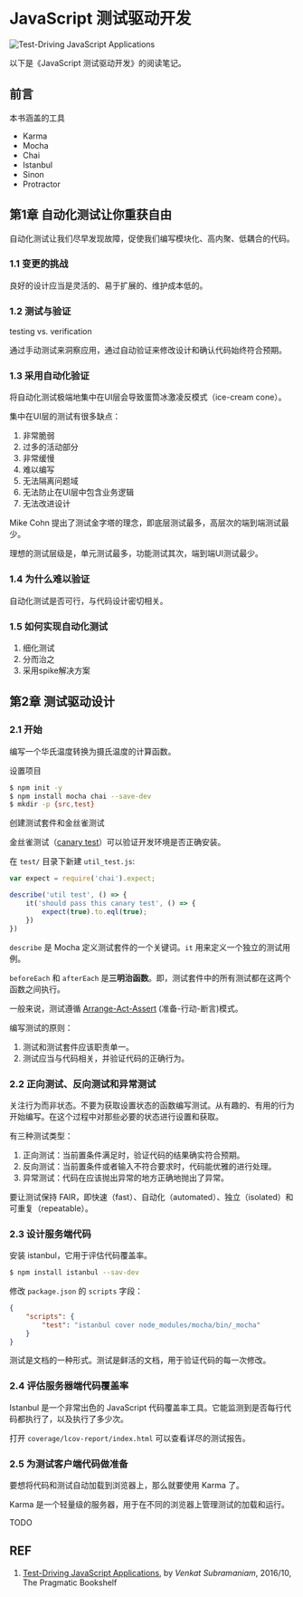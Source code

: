 # JavaScript 测试驱动开发

![Test-Driving JavaScript Applications][2]

以下是《JavaScript 测试驱动开发》的阅读笔记。

## 前言

本书涵盖的工具

- Karma
- Mocha
- Chai
- Istanbul
- Sinon
- Protractor

## 第1章 自动化测试让你重获自由

自动化测试让我们尽早发现故障，促使我们编写模块化、高内聚、低耦合的代码。

### 1.1 变更的挑战

良好的设计应当是灵活的、易于扩展的、维护成本低的。

### 1.2 测试与验证

testing vs. verification

通过手动测试来洞察应用，通过自动验证来修改设计和确认代码始终符合预期。

### 1.3 采用自动化验证

将自动化测试极端地集中在UI层会导致蛋筒冰激凌反模式（ice-cream cone）。

集中在UI层的测试有很多缺点：

1. 非常脆弱
1. 过多的活动部分
1. 非常缓慢
1. 难以编写
1. 无法隔离问题域
1. 无法防止在UI层中包含业务逻辑
1. 无法改进设计

Mike Cohn 提出了测试金字塔的理念，即底层测试最多，高层次的端到端测试最少。

理想的测试层级是，单元测试最多，功能测试其次，端到端UI测试最少。

### 1.4 为什么难以验证

自动化测试是否可行，与代码设计密切相关。

### 1.5 如何实现自动化测试

1. 细化测试
1. 分而治之
1. 采用spike解决方案

## 第2章 测试驱动设计

### 2.1 开始

编写一个华氏温度转换为摄氏温度的计算函数。

设置项目

```sh
$ npm init -y
$ npm install mocha chai --save-dev 
$ mkdir -p {src,test}
```

创建测试套件和金丝雀测试

金丝雀测试（[canary test][4]）可以验证开发环境是否正确安装。

在 `test/` 目录下新建 `util_test.js`:

```js
var expect = require('chai').expect;

describe('util test', () => {
    it('should pass this canary test', () => {
        expect(true).to.eql(true);
    })
})
```

`describe` 是 Mocha 定义测试套件的一个关键词。`it` 用来定义一个独立的测试用例。

`beforeEach` 和 `afterEach` 是**三明治函数**。即，测试套件中的所有测试都在这两个函数之间执行。

一般来说，测试遵循 [Arrange-Act-Assert][5] (准备-行动-断言)模式。

编写测试的原则：

1. 测试和测试套件应该职责单一。
1. 测试应当与代码相关，并验证代码的正确行为。

### 2.2 正向测试、反向测试和异常测试

关注行为而非状态。不要为获取设置状态的函数编写测试。从有趣的、有用的行为开始编写。在这个过程中对那些必要的状态进行设置和获取。

有三种测试类型：

1. 正向测试：当前置条件满足时，验证代码的结果确实符合预期。
1. 反向测试：当前置条件或者输入不符合要求时，代码能优雅的进行处理。
1. 异常测试：代码在应该抛出异常的地方正确地抛出了异常。

要让测试保持 FAIR，即快速（fast）、自动化（automated）、独立（isolated）和可重复（repeatable）。

### 2.3 设计服务端代码

安装 istanbul，它用于评估代码覆盖率。

```sh
$ npm install istanbul --sav-dev
```

修改 `package.json` 的 `scripts` 字段：

```json
{
    "scripts": {
        "test": "istanbul cover node_modules/mocha/bin/_mocha"
    }
}
```

测试是文档的一种形式。测试是鲜活的文档，用于验证代码的每一次修改。

### 2.4 评估服务器端代码覆盖率

Istanbul 是一个非常出色的 JavaScript 代码覆盖率工具。它能监测到是否每行代码都执行了，以及执行了多少次。

打开 `coverage/lcov-report/index.html` 可以查看详尽的测试报告。

### 2.5 为测试客户端代码做准备

要想将代码和测试自动加载到浏览器上，那么就要使用 Karma 了。

Karma 是一个轻量级的服务器，用于在不同的浏览器上管理测试的加载和运行。



TODO

## REF

1. [Test-Driving JavaScript Applications][1], by *Venkat Subramaniam*, 2016/10, The Pragmatic Bookshelf

[1]: https://pragprog.com/book/vsjavas/test-driving-javascript-applications "Test-Driving JavaScript Applications"
[2]: https://imagery.pragprog.com/products/472/vsjavas_xlargecover.jpg "Book Cover"
[3]: https://www.ituring.com.cn/book/1920 "JavaScript 测试驱动开发"
[4]: https://dzone.com/articles/canary-tests "canary tests"
[5]: http://wiki.c2.com/?ArrangeActAssert "Arrange Act Assert"
